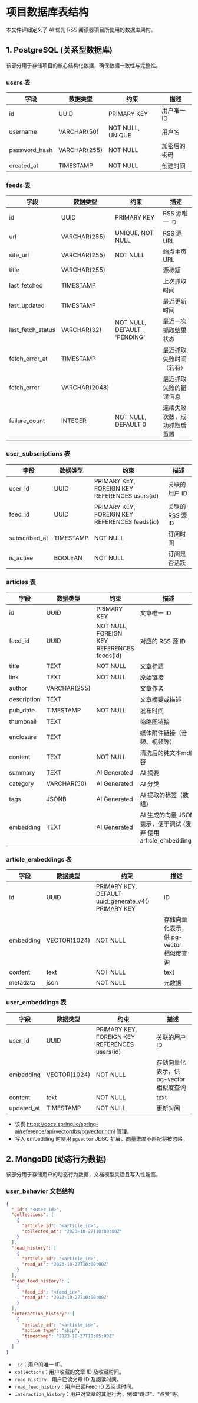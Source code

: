 # 项目数据库表结构

本文件详细定义了 AI 优先 RSS 阅读器项目所使用的数据库架构。

## 1. PostgreSQL (关系型数据库)

该部分用于存储项目的核心结构化数据，确保数据一致性与完整性。

### users 表

| 字段            | 数据类型         | 约束               | 描述      |
|---------------|--------------|------------------|---------|
| id            | UUID         | PRIMARY KEY      | 用户唯一 ID |
| username      | VARCHAR(50)  | NOT NULL, UNIQUE | 用户名     |
| password_hash | VARCHAR(255) | NOT NULL         | 加密后的密码  |
| created_at    | TIMESTAMP    | NOT NULL         | 创建时间    |

### feeds 表

| 字段           | 数据类型         | 约束               | 描述         |
|--------------|--------------|------------------|------------|
| id           | UUID         | PRIMARY KEY      | RSS 源唯一 ID |
| url          | VARCHAR(255) | UNIQUE, NOT NULL | RSS 源 URL  |
| site_url     | VARCHAR(255) | NOT NULL         | 站点主页 URL   |
| title        | VARCHAR(255) |                  | 源标题        |
| last_fetched | TIMESTAMP    |                  | 上次抓取时间     |
| last_updated | TIMESTAMP    |                  | 最近更新时间     |
| last_fetch_status | VARCHAR(32) | NOT NULL, DEFAULT 'PENDING' | 最近一次抓取结果状态 |
| fetch_error_at | TIMESTAMP |                  | 最近抓取失败时间（若有） |
| fetch_error | VARCHAR(2048) |                  | 最近抓取失败的错误信息 |
| failure_count | INTEGER | NOT NULL, DEFAULT 0 | 连续失败次数，成功抓取后重置 |

### user_subscriptions 表

| 字段            | 数据类型      | 约束                                            | 描述           |
|---------------|-----------|-----------------------------------------------|--------------|
| user_id       | UUID      | PRIMARY KEY, FOREIGN KEY REFERENCES users(id) | 关联的用户 ID     |
| feed_id       | UUID      | PRIMARY KEY, FOREIGN KEY REFERENCES feeds(id) | 关联的 RSS 源 ID |
| subscribed_at | TIMESTAMP | NOT NULL                                      | 订阅时间         |
| is_active     | BOOLEAN   | NOT NULL                                      | 订阅是否活跃       |

### articles 表

| 字段          | 数据类型         | 约束                                         | 描述                                               |
|-------------|--------------|--------------------------------------------|--------------------------------------------------|
| id          | UUID         | PRIMARY KEY                                | 文章唯一 ID                                          |
| feed_id     | UUID         | NOT NULL, FOREIGN KEY REFERENCES feeds(id) | 对应的 RSS 源 ID                                     |
| title       | TEXT         | NOT NULL                                   | 文章标题                                             |
| link        | TEXT         | NOT NULL                                   | 原始链接                                             |
| author      | VARCHAR(255) |                                            | 文章作者                                             |
| description | TEXT         |                                            | 文章摘要或描述                                          |
| pub_date    | TIMESTAMP    | NOT NULL                                   | 发布时间                                             |
| thumbnail   | TEXT         |                                            | 缩略图链接                                            |
| enclosure   | TEXT         |                                            | 媒体附件链接（音频、视频等）                                   |
| content     | TEXT         | NOT NULL                                   | 清洗后的纯文本md内容                                      |
| summary     | TEXT         | AI Generated                               | AI 摘要                                            |
| category    | VARCHAR(50)  | AI Generated                               | AI 分类                                            |
| tags        | JSONB        | AI Generated                               | AI 提取的标签（数组）                                     |
| embedding   | TEXT         | AI Generated                               | AI 生成的向量 JSON 表示，便于调试 (废弃 使用 article_embeddings) |

### article_embeddings 表

| 字段        | 数据类型         | 约束                                                  | 描述                        |
|-----------|--------------|-----------------------------------------------------|---------------------------|
| id        | UUID         | PRIMARY KEY, DEFAULT uuid_generate_v4() PRIMARY KEY | ID                        |
| embedding | VECTOR(1024) | NOT NULL                                            | 存储向量化表示，供 pg-vector 相似度查询 |
| content   | text         | NOT NULL                                            | text                      |
| metadata  | json         | NOT NULL                                            | 元数据                       |

### user_embeddings 表

| 字段           | 数据类型         | 约束                                            | 描述                        |
|--------------|--------------|-----------------------------------------------|---------------------------|
| user_id      | UUID         | PRIMARY KEY, FOREIGN KEY REFERENCES users(id) | 关联的用户 ID                  |
| embedding    | VECTOR(1024) | NOT NULL                                      | 存储向量化表示，供 pg-vector 相似度查询 |
| content   | text         | NOT NULL                                            | text                      |
| updated_at | TIMESTAMP         | NOT NULL                                      | 更新时间                      |

- 该表 https://docs.spring.io/spring-ai/reference/api/vectordbs/pgvector.html 管理。
- 写入 embedding 时使用 `pgvector` JDBC 扩展，向量维度不匹配将被忽略。

## 2. MongoDB (动态行为数据)

该部分用于存储用户的动态行为数据，文档模型灵活且写入性能高。

### user_behavior 文档结构

```json
{
  "_id": "<user_id>",
  "collections": [
    {
      "article_id": "<article_id>",
      "collected_at": "2023-10-27T10:00:00Z"
    }
  ],
  "read_history": [
    {
      "article_id": "<article_id>",
      "read_at": "2023-10-27T10:00:00Z"
    }
  ],
  "read_feed_history": [
    {
      "feed_id": "<feed_id>",
      "read_at": "2023-10-27T10:00:00Z"
    }
  ],
  "interaction_history": [
    {
      "article_id": "<article_id>",
      "action_type": "skip",
      "timestamp": "2023-10-27T10:05:00Z"
    }
  ]
}
```

- `_id`：用户的唯一 ID。
- `collections`：用户收藏的文章 ID 及收藏时间。
- `read_history`：用户已读文章 ID 及阅读时间。
- `read_feed_history`：用户已读Feed ID 及阅读时间。
- `interaction_history`：用户对文章的其他行为，例如“跳过”、“点赞”等。
